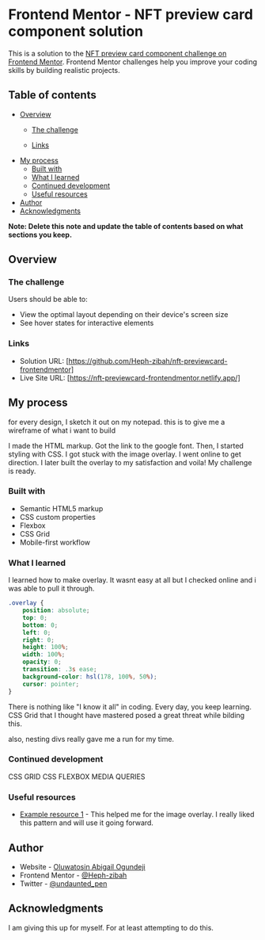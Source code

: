 # Frontend Mentor - NFT preview card component solution

This is a solution to the [NFT preview card component challenge on Frontend Mentor](https://www.frontendmentor.io/challenges/nft-preview-card-component-SbdUL_w0U). Frontend Mentor challenges help you improve your coding skills by building realistic projects. 

## Table of contents

- [Overview](#overview)
  - [The challenge](#the-challenge)
  
  - [Links](#links)
- [My process](#my-process)
  - [Built with](#built-with)
  - [What I learned](#what-i-learned)
  - [Continued development](#continued-development)
  - [Useful resources](#useful-resources)
- [Author](#author)
- [Acknowledgments](#acknowledgments)

**Note: Delete this note and update the table of contents based on what sections you keep.**

## Overview

### The challenge

Users should be able to:

- View the optimal layout depending on their device's screen size
- See hover states for interactive elements



### Links

- Solution URL: [https://github.com/Heph-zibah/nft-previewcard-frontendmentor]
- Live Site URL: [https://nft-previewcard-frontendmentor.netlify.app/]

## My process
for every design, I sketch it out on my notepad. this is to give me a wireframe of what i want to build

I made the HTML markup. Got the link to the google font. Then, I started styling with CSS. I got stuck with the image overlay. I went online to get direction. I later built the overlay to my satisfaction and voila! My challenge is ready.
### Built with

- Semantic HTML5 markup
- CSS custom properties
- Flexbox
- CSS Grid
- Mobile-first workflow


### What I learned

I learned how to make overlay. It wasnt easy at all but I checked online and i was able to pull it through.

```css
.overlay {
    position: absolute;
    top: 0;
    bottom: 0;
    left: 0;
    right: 0;
    height: 100%;
    width: 100%;
    opacity: 0;
    transition: .3s ease;
    background-color: hsl(178, 100%, 50%);
    cursor: pointer;
}
```

There is nothing like "I know it all" in coding. Every day, you keep learning. CSS Grid that I thought have mastered posed a great threat while bilding this.

also, nesting divs really gave me a run for my time.


### Continued development

CSS GRID
CSS FLEXBOX
MEDIA QUERIES


### Useful resources

- [Example resource 1](https://www.w3schools.com/howto/howto_css_image_overlay_icon.asp) - This helped me for the image overlay. I really liked this pattern and will use it going forward.


## Author

- Website - [Oluwatosin Abigail Ogundeji](https://www.your-site.com)
- Frontend Mentor - [@Heph-zibah](https://www.frontendmentor.io/profile/Heph-zibah#)
- Twitter - [@undaunted_pen](https://www.twitter.com/undaunted_pen)


## Acknowledgments

I am giving this up for myself. For at least attempting to do this.